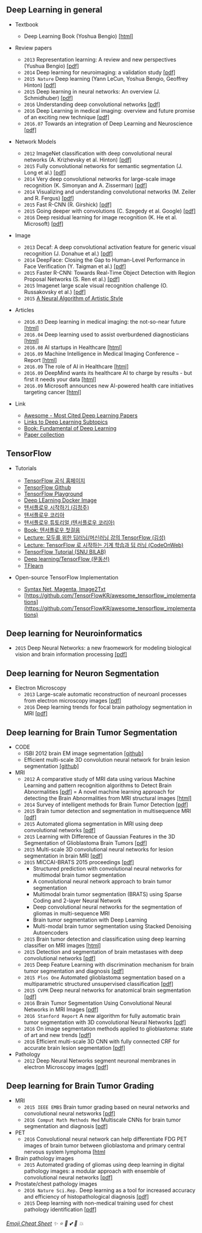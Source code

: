 
## Deep Learning in general
* Textbook
  * Deep Learning Book (Yoshua Bengio) [[html]](http://www.deeplearningbook.org/) 
  
* Review papers
  * `2013` Representation learning: A review and new perspectives (Yushua Bengio) [[pdf]](http://www.cl.uni-heidelberg.de/courses/ws14/deepl/BengioETAL12.pdf)
  * `2014` Deep learning for neuroimaging: a validation study [[pdf]](http://journal.frontiersin.org/article/10.3389/fnins.2014.00229/full)
  * `2015 Nature` Deep learning (Yann LeCun, Yoshua Bengio, Geoffrey Hinton) [[pdf]](http://www.nature.com/nature/journal/v521/n7553/full/nature14539.html)
  * `2015` Deep learning in neural networks: An overview (J. Schmidhuber) [[pdf]](http://www2.econ.iastate.edu/tesfatsi/DeepLearningInNeuralNetworksOverview.JSchmidhuber2015.pdf)  
  * `2016` Understanding deep convolutional networks [[pdf]](http://rsta.royalsocietypublishing.org/content/374/2065/20150203)
  * `2016` Deep Learning in medical imaging: overview and future promise of an exciting new technique [[pdf]](http://ieeexplore.ieee.org/stamp/stamp.jsp?arnumber=7463094)
  * `2016.07` Towards an integration of Deep Learning and Neuroscience [[pdf]](http://biorxiv.org/content/biorxiv/early/2016/06/13/058545.full.pdf)

* Network Models    
  * `2012` ImageNet classification with deep convolutional neural networks (A. Krizhevsky et al. Hinton) [[pdf]](http://papers.nips.cc/paper/4824-imagenet-classification-with-deep-convolutional-neural-networks.pdf)
  * `2015` Fully convolutional networks for semantic segmentation (J. Long et al.) [[pdf]](http://www.cv-foundation.org/openaccess/content_cvpr_2015/papers/Long_Fully_Convolutional_Networks_2015_CVPR_paper.pdf)
  * `2014` Very deep convolutional networks for large-scale image recognition (K. Simonyan and A. Zisserman) [[pdf]](http://arxiv.org/pdf/1409.1556)
  * `2014` Visualizing and understanding convolutional networks (M. Zeiler and R. Fergus) [[pdf]](http://arxiv.org/pdf/1311.2901)
  * `2015` Fast R-CNN (R. Girshick) [[pdf]](http://www.cv-foundation.org/openaccess/content_iccv_2015/papers/Girshick_Fast_R-CNN_ICCV_2015_paper.pdf)
  * `2015` Going deeper with convolutions (C. Szegedy et al. Google) [[pdf]](http://www.cv-foundation.org/openaccess/content_cvpr_2015/papers/Szegedy_Going_Deeper_With_2015_CVPR_paper.pdf) 
  * `2016` Deep residual learning for image recognition (K. He et al. Microsoft) [[pdf]](http://arxiv.org/pdf/1512.03385)

* Image
  * `2013` Decaf: A deep convolutional activation feature for generic visual recognition (J. Donahue et al.) [[pdf]](http://arxiv.org/pdf/1310.1531)
  * `2014` DeepFace: Closing the Gap to Human-Level Performance in Face Verification (Y. Taigman et al.) [[pdf]](http://www.cv-foundation.org/openaccess/content_cvpr_2014/papers/Taigman_DeepFace_Closing_the_2014_CVPR_paper.pdf)
  * `2015` Faster R-CNN: Towards Real-Time Object Detection with Region Proposal Networks (S. Ren et al.) [[pdf]](http://papers.nips.cc/paper/5638-faster-r-cnn-towards-real-time-object-detection-with-region-proposal-networks.pdf)  
  * `2015` Imagenet large scale visual recognition challenge (O. Russakovsky et al.) [[pdf]](http://arxiv.org/pdf/1409.0575)  
  * `2015` [A Neural Algorithm of Artistic Style](http://sanghyukchun.github.io/92)
  
* Articles
  * `2016.03` Deep learning in medical imaging: the not-so-near future [[html]](http://www.diagnosticimaging.com/pacs-and-informatics/deep-learning-medical-imaging-not-so-near-future)
  * `2016.04` Deep learning used to assist overburdened diagnosticians [[html]](https://www.sciencedaily.com/releases/2016/04/160404134050.htm)
  * `2016.08` AI startups in Healthcare [[html]](https://www.cbinsights.com/blog/artificial-intelligence-startups-healthcare/)
  * `2016.09` Machine Intelligence in Medical Imaging Conference – Report [[html]](http://n2value.com/blog/machine-intelligence-in-medical-imaging-conference-report)
  * `2016.09` The role of AI in Healthcare [[html]](https://www.linkedin.com/pulse/role-ai-healthcare-in-depth-guide-thomas-riisgaard-hansen)
  * `2016.09` DeepMind wants its healthcare AI to charge by results - but first it needs your data [[html]](https://techcrunch.com/2016/09/20/deepmind-wants-its-healthcare-ai-to-charge-by-results-but-first-it-needs-your-data/)
  * `2016.09` Microsoft announces new AI-powered health care initiatives targeting cancer [[html]]( http://www.theverge.com/2016/9/20/12986314/microsoft-ai-healthcare-project-hanover-cancer)
  
* Link 
  * [Awesome - Most Cited Deep Learning Papers](https://github.com/terryum/awesome-deep-learning-papers)
  * [Links to Deep Learning Subtopics](http://memkite.com/deep-learning-bibliography/)
  * [Book: Fundamental of Deep Learning](https://tensorflowkorea.wordpress.com/2016/04/18/fundamental-of-deep-learning-preview/)  
  * [Paper collection](https://github.com/HFTrader/DeepLearningBook/blob/master/DeepLearningPapers.md)

## TensorFlow
* Tutorials
  * [TensorFlow 공식 홈페이지](http://tensorflow.org)
  * [TensorFlow Github](https://github.com/tensorflow/tensorflow/releases)
  * [TensorFlow Playground](http://playground.tensorflow.org/)
  * [Deep LEarning Docker Image](https://hub.docker.com/r/imcomking/bi_deeplearning/)
  * [텐서플로우 시작하기 (김정주)](https://gist.github.com/haje01/202ac276bace4b25dd3f)
  * [텐서플로우 코리아](https://tensorflowkorea.wordpress.com/)
  * [텐서플로우 튜토리얼 (텐서플로우 코리아)](https://tensorflowkorea.wordpress.com/2015/12/04/%ED%85%90%EC%84%9C%ED%94%8C%EB%A1%9C%EC%9A%B0-%ED%8A%9C%ED%86%A0%EB%A6%AC%EC%96%BC-1/comment-page-1/)
  * [Book: 텐서플로우 첫걸음](https://tensorflowkorea.wordpress.com/2015/12/04/%ED%85%90%EC%84%9C%ED%94%8C%EB%A1%9C%EC%9A%B0-%ED%8A%9C%ED%86%A0%EB%A6%AC%EC%96%BC-1/comment-page-1/)  
  * [Lecture: 모두를 위한 딥러닝/머신러닝 강의 TensorFlow (김성)](http://hunkim.github.io/ml/)
  * [Lecture: TensorFlow 로 시작하는 기계 학습과 딥 러닝 (CodeOnWeb)](https://codeonweb.com/course/7e8c4944-308e-410e-85aa-644624613741)
  * [TensorFlow Tutorial (SNU BILAB)](https://github.com/bi-lab/deeplearning_tutorial/blob/master/Deep_RL_tensorflow/TensorFlow_Tutorial.ipynb) 
  * [Deep learning/TensorFlow (문동선)](http://dsmoon.tistory.com/category/Deep%20Learning/TensorFlow)
  * [TFlearn](http://tflearn.org/)  
  
* Open-source TensorFlow Implementation
  * [Syntax Net, Magenta, Image2Txt](https://github.com/tensorflow/models)
  * [https://github.com/TensorFlowKR/awesome_tensorflow_implementations](https://github.com/TensorFlowKR/awesome_tensorflow_implementations)
  
  
## Deep learning for Neuroinformatics
  * `2015` Deep Neural Networks: a new fraomework for modeling biological vision and brain information processing [[pdf]](http://www.annualreviews.org/doi/pdf/10.1146/annurev-vision-082114-035447)

## Deep learning for Neuron Segmentation
* Electron Microscopy  
  * `2013` Large-scale automatic reconstruction of neuroanl processes from electron microscopy images [[pdf]](https://arxiv.org/pdf/1303.7186.pdf)
  * `2016` Deep learning trends for focal brain pathology segmentation in MRI [[pdf]](https://arxiv.org/pdf/1607.05258.pdf)

## Deep learning for Brain Tumor Segmentation
* CODE
  * ISBI 2012 brain EM image segmentation [[github]](https://github.com/ahmed-fakhry/dive)
  * Efficient multi-scale 3D convolution neural network for brain lesion segmentation [[github]](https://github.com/Kamnitsask/deepmedic)
* MRI
  * `2012` A comparative study of MRI data using various Machine Learning and pattern recognition algorithms to Detect Brain Abnormalities [[pdf]](http://crpit.com/confpapers/CRPITV134Singh.pdf) = A novel machine learning approach for detecting the Brain Abnormalities from MRI structural images [[html]](http://link.springer.com/chapter/10.1007%2F978-3-642-34123-6_9#page-1)
  * `2014` Survey of intelligent methods for Brain Tumor Detection [[pdf]](http://www.ijcsi.org/papers/IJCSI-11-5-1-108-117.pdf)
  * `2015` Brain tumor detection and segmentation in multisequence MRI [[pdf]](https://www.vutbr.cz/www_base/zav_prace_soubor_verejne.php?file_id=109549)
  * `2015` Automated glioma segmentation in MRI using deep convolutional networks  [[pdf]](http://www.diva-portal.org/smash/get/diva2:841518/FULLTEXT01.pdf)
  * `2015` Learning with Difference of Gaussian Features in the 3D Segmentation of Glioblastoma Brain Tumors [[pdf]](http://cs229.stanford.edu/proj2015/277_report.pdf)
  * `2015` Multi-scale 3D convolutional neural networks for lesion segmentation in brain MRI [[pdf]](http://www.doc.ic.ac.uk/~bglocker/pdfs/kamnitsas2015isles.pdf)
  * `2015` MICCAI-BRATS 2015 proceedings [[pdf]](http://people.csail.mit.edu/menze/papers/proceedings_miccai_brats_2015.pdf)
    * Structured prediction with convolutional neural networks for multimodal brain tumor segmentation
    * A convolutional neural network approach to brain tumor segmentation
    * Multimodal brain tumor segmentation (BRATS) using Sparse Coding and 2-layer Neural Network
    * Deep convolutional neural networks for the segmentation of gliomas in multi-sequence MRI
    * Brain tumor segmentation with Deep Learning
    * Multi-modal brain tumor segmentation using Stacked Denoising Autoencoders
  * `2015` Brain tumor detection and classification using deep learning classifier on MRI images  [[html]](http://www.maxwellsci.com/jp/abstract.php?jid=RJASET&no=547&abs=08)
  * `2015` Detection and segmentation of brain metastases with deep convolutional networks [[pdf]](http://www.diva-portal.se/smash/get/diva2:853460/FULLTEXT01.pdf)
  * `2015` Deep Feature Learning with discrimination mechanism for brain tumor segmentation and diagnosis [[pdf]](http://ieeexplore.ieee.org/stamp/stamp.jsp?arnumber=7415818) 
  * `2015 Plos One` Automated glioblastoma segmentation based on a multiparametric structured unsupervised classification [[pdf]](http://journals.plos.org/plosone/article?id=10.1371/journal.pone.0125143) 
  * `2015 CVPR` Deep neural networks for anatomical brain segmentation [[pdf]](https://www.semanticscholar.org/paper/Deep-neural-networks-for-anatomical-brain-Br%C3%A9bisson-Montana/1689c752d566a2b3bdee46d0b87d7623c66218d0)
  * `2016` Brain Tumor Segmentation Using Convolutional Neural Networks in MRI Images [[pdf]](http://ieeexplore.ieee.org/document/7426413/?tp=&arnumber=7426413&punumber%3D42)
  * `2016 Stanford Report` A new algorithm for fully automatic brain tumor segmentation with 3D convolutional Neural Networks [[pdf]](http://cs231n.stanford.edu/reports2016/322_Report.pdf)
  * `2016` On image segmentation methods applied to glioblastoma: state of art and new trends [[pdf]](https://hal.archives-ouvertes.fr/hal-01325355/document)
  * `2016` Efficient multi-scale 3D CNN with fully connected CRF for accurate brain lesion segmentation [[pdf]](http://arxiv.org/pdf/1603.05959v2.pdf)
* Pathology
  * `2012` Deep Neural Networks segment neuronal membranes in electron Microscopy images [[pdf]](http://papers.nips.cc/paper/4741-deep-neural-networks-segment-neuronal-membranes-in-electron-microscopy-images)
  
## Deep learning for Brain Tumor Grading
* MRI
  * `2015 IEEE EMBS` Brain tumor grading based on neural networks and convolutional neural netsworks [[pdf]](http://www.ncbi.nlm.nih.gov/pubmed/26736358)
  * `2016 Comput Math Methods Med` Multiscale CNNs for brain tumor segmentation and diagnosis [[pdf]](http://www.ncbi.nlm.nih.gov/pmc/articles/PMC4812495/pdf/CMMM2016-8356294.pdf)
* PET
  * `2016` Convolutional neural network can help differentiate FDG PET images of brain tumor between glioblastoma and primary central nervous system lymphoma [[html](http://jnm.snmjournals.org/content/57/supplement_2/1855?related-urls=yes&legid=jnumed;57/supplement_2/1855)
* Brain pathology images
  * `2015` Automated grading of gliomas using deep learning in digital pathology images: a modular approach with ensemble of convolutional neural networks [[pdf]](http://www.ncbi.nlm.nih.gov/pmc/articles/PMC4765616/pdf/2243353.pdf)
* Prostate/chest pathology images
  * `2016 Nature Sci.Rep.` Deep learning as a tool for increased accuracy and efficiency of histopathological diagnosis [[pdf]](http://www.nature.com/articles/srep26286)
  * `2015` Deep learning with non-medical training used for chest pathology identification [[pdf]](https://www.cs.tau.ac.il/~wolf/papers/SPIE15chest.pdf)



###### [Emoji Cheat Sheet](http://www.webpagefx.com/tools/emoji-cheat-sheet/) :sparkles: :star: :star2: :two_hearts: :gift_heart:  :boom: 
